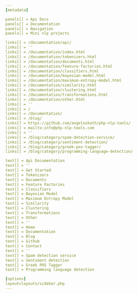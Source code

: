 ```yaml
---
[metadata]

panels[] = Api Docs
panels[] = Documentation
panels[] = Navigation
panels[] = Mini nlp projects

links[] = /documentation/api/
links[] = ''
links[] = /documentation/index.html
links[] = /documentation/tokenizers.html
links[] = /documentation/documents.html
links[] = /documentation/feature-factories.html
links[] = /documentation/classifiers.html
links[] = /documentation/bayesian-model.html
links[] = /documentation/maximum-entropy-model.html
links[] = /documentation/similarity.html
links[] = /documentation/clustering.html
links[] = /documentation/transformations.html
links[] = /documentation/other.html
links[] = ''
links[] = /
links[] = /documentation/
links[] = /blog/
links[] = https://github.com/angeloskath/php-nlp-tools/
links[] = mailto:info@php-nlp-tools.com
links[] = ''
links[] = /blog/category/spam-detection-service/
links[] = /blog/category/sentiment-detection/
links[] = /blog/category/greek-pos-tagger/
links[] = /blog/category/programming-language-detection/

text[] = Api Documentation
text[] = ''
text[] = Get Started
text[] = Tokenizers
text[] = Documents
text[] = Feature Factories
text[] = Classifiers
text[] = Bayesian Model
text[] = Maximum Entropy Model
text[] = Similarity
text[] = Clustering
text[] = Transformations
text[] = Other
text[] = ''
text[] = Home
text[] = Documentation
text[] = Blog
text[] = Github
text[] = Contact
text[] = ''
text[] = Spam detection service
text[] = Sentiment detection
text[] = Greek POS Tagger
text[] = Programming language detection

[options]
layout=layouts/sidebar.php
---
```

